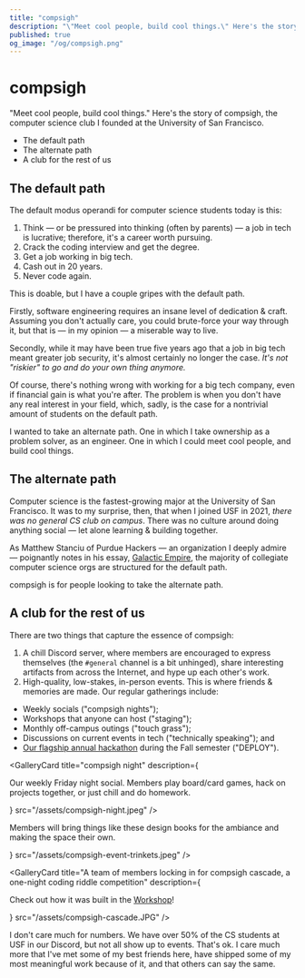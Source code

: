 ```yaml
---
title: "compsigh"
description: "\"Meet cool people, build cool things.\" Here's the story of compsigh, the computer science club I founded at the University of San Francisco."
published: true
og_image: "/og/compsigh.png"
---
```


# compsigh

"Meet cool people, build cool things." Here's the story of compsigh, the computer science club I founded at the University of San Francisco.

<nav className="table-of-contents">
  <ul>
    <li>
      <Link href="#the-default-path">The default path</Link>
    </li>
    <li>
      <Link href="#the-alternate-path">The alternate path</Link>
    </li>
    <li>
      <Link href="#a-club-for-the-rest-of-us">A club for the rest of us</Link>
    </li>
  </ul>
</nav>

<Spacer size={16} />

## The default path

The default modus operandi for computer science students today is this:

1. Think — or be pressured into thinking (often by parents) — a job in tech is lucrative; therefore, it's a career worth pursuing.
2. Crack the coding interview and get the degree.
3. Get a job working in big tech.
4. Cash out in 20 years.
5. Never code again.

This is doable, but I have a couple gripes with the default path.

Firstly, software engineering requires an insane level of dedication & craft. Assuming you don't actually care, you could brute-force your way through it, but that is — in my opinion — a miserable way to live.

Secondly, while it may have been true five years ago that a job in big tech meant greater job security, it's almost certainly no longer the case. *It's not "riskier" to go and do your own thing anymore.*

Of course, there's nothing wrong with working for a big tech company, even if financial gain is what you're after. The problem is when you don't have any real interest in your field, which, sadly, is the case for a nontrivial amount of students on the default path.

I wanted to take an alternate path. One in which I take ownership as a problem solver, as an engineer. One in which I could meet cool people, and build cool things.

## The alternate path

Computer science is the fastest-growing major at the University of San Francisco. It was to my surprise, then, that when I joined USF in 2021, *there was no general CS club on campus*. There was no culture around doing anything social — let alone learning & building together.

As Matthew Stanciu of Purdue Hackers — an organization I deeply admire — poignantly notes in his essay, [Galactic Empire](https://blog.purduehackers.com/posts/galactic-empire), the majority of collegiate computer science orgs are structured for the default path.

compsigh is for people looking to take the alternate path.

## A club for the rest of us

There are two things that capture the essence of compsigh:

1. A chill Discord server, where members are encouraged to express themselves (the `#general` channel is a bit unhinged), share interesting artifacts from across the Internet, and hype up each other's work.
2. High-quality, low-stakes, in-person events. This is where friends & memories are made. Our regular gatherings include:

- Weekly socials ("compsigh nights");
- Workshops that anyone can host ("staging");
- Monthly off-campus outings ("touch grass");
- Discussions on current events in tech ("technically speaking"); and
- [Our flagship annual hackathon](/projects/deploy23) during the Fall semester ("DEPLOY").

<Spacer size={32} />

<GalleryCard
  title="compsigh night"
  description={<p>Our weekly Friday night social. Members play board/card games, hack on projects together, or just chill and do homework.</p>}
  src="/assets/compsigh-night.jpeg"
/>

<Spacer size={32} />

<Grid columns={2}>
  <div>
    <GalleryCard
      title="touch grass: escape room"
      src="/assets/compsigh-escape-room.jpeg"
    />
    <Spacer size={16} />
    <GalleryCard
      title="touch grass: bowling"
      src="/assets/compsigh-bowling.jpeg"
    />
    <Spacer size={16} />
    <GalleryCard
      title="Impromptu study session"
      src="/assets/compsigh-impromptu-study-sesh.jpeg"
    />
  </div>
  <div>
    <GalleryCard
      title="study night"
      src="/assets/compsigh-study-night.jpeg"
    />
    <Spacer size={16} />
    <GalleryCard
      title="compsigh night decorations"
      description={<p>Members will bring things like these design books for the ambiance and making the space their own.</p>}
      src="/assets/compsigh-event-trinkets.jpeg"
    />
    <Spacer size={16} />
    <GalleryCard
      title="Food made by members for compsigh night"
      src="/assets/compsigh-night-food.jpeg"
    />
  </div>
</Grid>

<Spacer size={16} />

<GalleryCard
  title="A team of members locking in for compsigh cascade, a one-night coding riddle competition"
  description={<p>Check out how it was built in the <a href="/workshop">Workshop</a>!</p>}
  src="/assets/compsigh-cascade.JPG"
/>

<Spacer size={32} />

I don't care much for numbers. We have over 50% of the CS students at USF in our Discord, but not all show up to events. That's ok. I care much more that I've met some of my best friends here, have shipped some of my most meaningful work because of it, and that others can say the same.
